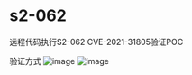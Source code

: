 # s2-062
远程代码执行S2-062 CVE-2021-31805验证POC

验证方式
![image](https://user-images.githubusercontent.com/75877299/163505291-bb028a4f-19dd-4133-a82d-89c8032cecbc.png)
![image](https://user-images.githubusercontent.com/75877299/163513359-934f75f9-7022-4599-bcc7-d78fbb39f74a.png)
